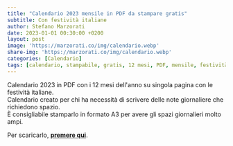 ```yaml
---
title: "Calendario 2023 mensile in PDF da stampare gratis"
subtitle: Con festività italiane
author: Stefano Marzorati
date: 2023-01-01 00:30:00 +0200
layout: post
image: 'https://marzorati.co/img/calendario.webp'
share-img: 'https://marzorati.co/img/calendario.webp'
categories: [Calendario]
tags: [calendario, stampabile, gratis, 12 mesi, PDF, mensile, festività, spazioso, scrivere, note]
---
```

Calendario 2023 in PDF con i 12 mesi dell'anno su singola pagina con le festività italiane.   
Calendario creato per chi ha necessità di scrivere delle note giornaliere che richiedono spazio.   
È consigliabile stamparlo in formato A3 per avere gli spazi giornalieri molto ampi.   

Per scaricarlo, <b><a href="https://marzorati.co/download/Calendario_2023.pdf" target="_blank">premere qui</a></b>.